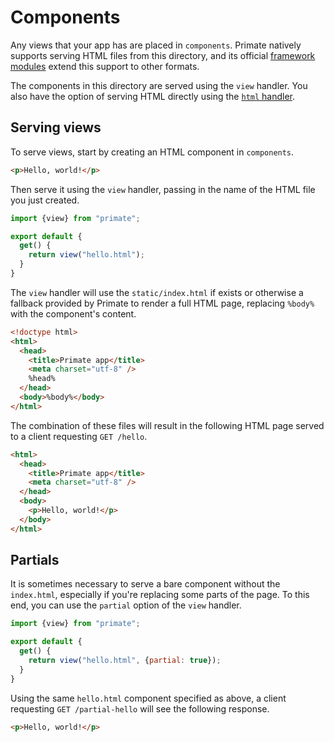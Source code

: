 # Components

Any views that your app has are placed in `components`. Primate natively
supports serving HTML files from this directory, and its official [framework
modules](/modules/frameworks) extend this support to other formats.

The components in this directory are served using the `view` handler. You also
have the option of serving HTML directly using the
[`html` handler](/guide/handling-requests#html).

## Serving views

To serve views, start by creating an HTML component in `components`.

```html file=components/hello.html
<p>Hello, world!</p>
```

Then serve it using the `view` handler, passing in the name of the HTML file
you just created.

```js file=routes/hello.js
import {view} from "primate";

export default {
  get() {
    return view("hello.html");
  }
}
```

The `view` handler will use the `static/index.html` if exists or otherwise a
fallback provided by Primate to render a full HTML page, replacing `%body%`
with the component's content.

```html file=static/index.html (default)
<!doctype html>
<html>
  <head>
    <title>Primate app</title>
    <meta charset="utf-8" />
    %head%
  </head>
  <body>%body%</body>
</html>
```

The combination of these files will result in the following HTML page served to
a client requesting `GET /hello`.

```html file=response body at GET /hello
<html>
  <head>
    <title>Primate app</title>
    <meta charset="utf-8" />
  </head>
  <body>
    <p>Hello, world!</p>
  </body>
</html>
```

## Partials

It is sometimes necessary to serve a bare component without the `index.html`,
especially if you're replacing some parts of the page. To this end, you can use
the `partial` option of the `view` handler.

```js file=routes/partial-hello.js
import {view} from "primate";

export default {
  get() {
    return view("hello.html", {partial: true});
  }
}
```

Using the same `hello.html` component specified as above, a client requesting
`GET /partial-hello` will see the following response.

```html file=response body at GET /partial-hello
<p>Hello, world!</p>
```
